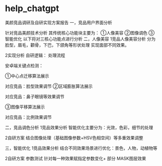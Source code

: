 # help_chatgpt
美颜竞品调研及自研实现方案报告
一，竞品用户界面分析

针对竞品美颜技术分析 其传统核心功能块主要为：
①人像美容
②图像调色
③智能优化
以下将对三核心功能点进行分析
二，人像美容
1竞品人像美容分析
分为脸型，眉毛，颧骨，下巴，下颌角等形状处理 实现面部不同效果。




2实现分析
自研逻辑：
处理流程

安卓端关键点检测：

①中心点迁移算法展示

对应竞品：脸型效果调节
②区域膨胀算法展示

对应竞品：鼻子眼镜等效果调节


③图像平移算法展示

对应竞品：比例效果调节










二，竞品调色分析
1竞品效果分析
智能优化主要分为：光效，色彩，细节的处理



2自研方案
结合图像处理（基础图像参数+HSV色相空间）等多重效果调整

三，智能优化
1竞品效果分析
结合不同效果场景进行优化：景色，人物，动植物等


2自研方案
参数测试  针对每一种效果赋指定参数变化+ 部分 MASK图层效果
